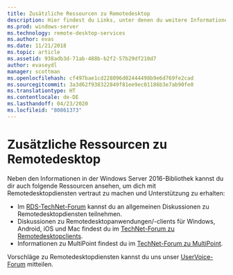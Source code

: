 ```yaml
---
title: Zusätzliche Ressourcen zu Remotedesktop
description: Hier findest du Links, unter denen du weitere Informationen und Hilfe zu RDS erhältst.
ms.prod: windows-server
ms.technology: remote-desktop-services
ms.author: evas
ms.date: 11/21/2018
ms.topic: article
ms.assetid: 938adb3d-71ab-488b-b2f2-57b29df210d7
author: evaseydl
manager: scottman
ms.openlocfilehash: cf497bae1cd228096d02444498b9e6d769fe2cad
ms.sourcegitcommit: 3a3d62f938322849f81ee9ec01186b3e7ab90fe0
ms.translationtype: HT
ms.contentlocale: de-DE
ms.lasthandoff: 04/23/2020
ms.locfileid: "80861373"
---
```

# <a name="additional-remote-desktop-resources"></a>Zusätzliche Ressourcen zu Remotedesktop

Neben den Informationen in der Windows Server 2016-Bibliothek kannst du dir auch folgende Ressourcen ansehen, um dich mit Remotedesktopdiensten vertraut zu machen und Unterstützung zu erhalten:

- Im [RDS-TechNet-Forum](https://aka.ms/technetforum-rds) kannst du an allgemeinen Diskussionen zu Remotedesktopdiensten teilnehmen.
- Diskussionen zu Remotedesktopanwendungen/-clients für Windows, Android, iOS und Mac findest du im [TechNet-Forum zu Remotedesktopclients](https://aka.ms/technetforum-rdc).
- Informationen zu MultiPoint findest du im [TechNet-Forum zu MultiPoint](https://aka.ms/multipoint-forum).

Vorschläge zu Remotedesktopdiensten kannst du uns unser [UserVoice-Forum](https://aka.ms/uservoice-rds) mitteilen.
